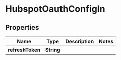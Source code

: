 

# HubspotOauthConfigIn


## Properties

Name | Type | Description | Notes
------------ | ------------- | ------------- | -------------
**refreshToken** | **String** |  | 



